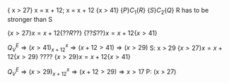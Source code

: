 { x > 27} x = x + 12; x = x + 12 {x > 41}
$\{P\} C_1 \{R\}$
$\{S\}C_2\{Q\}$
R has to be stronger than S

$\{x > 27\} x = x + 12 \{??R??\}$
$\{??S??\}x = x + 12 \{x > 41\}$

$Q_V^E ⇒ (x > 41)^x_{x + 12} ⇒ (x + 12 > 41) ⇒ (x > 29)$
S: x > 29
$\{x > 27\} x = x + 12 \{x > 29\}$ ????
$\{x > 29\}x = x + 12 \{x > 41\}$

$Q_V^E ⇒ (x > 29)^x_{x + 12} ⇒ (x + 12 > 29) ⇒ x > 17$
P: (x > 27)